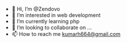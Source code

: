 - 👋 Hi, I’m @Zendovo
- 👀 I’m interested in web development
- 🌱 I’m currently learning php
- 💞️ I’m looking to collaborate on ...
- 📫 How to reach me kumarh664@gmail.com

<!---
Zendovo/Zendovo is a ✨ special ✨ repository because its `README.md` (this file) appears on your GitHub profile.
You can click the Preview link to take a look at your changes.
--->
